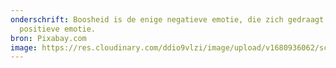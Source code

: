 ```yaml
---
onderschrift: Boosheid is de enige negatieve emotie, die zich gedraagt als een
  positieve emotie.
bron: Pixabay.com
image: https://res.cloudinary.com/ddio9vlzi/image/upload/v1680936062/sciencegeek/posts/boosheid-man-spier-gezicht-fantasy.jpg
---
```

